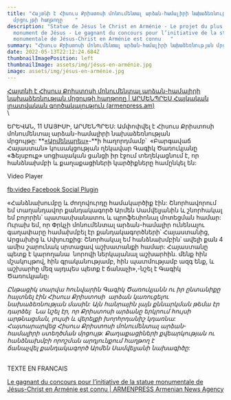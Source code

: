 ```yaml
---
title: "Հայտնի է Հիսուս Քրիստոսի մոնումենտալ արձան-համալիրի նախաձեռնության
  մրցույթի հաղթողը    "
description: "Statue de Jésus le Christ en Arménie - Le projet du plus grand
  monument de Jésus - Le gagnant du concours pour l’initiative de la statue
  monumentale de Jésus-Christ en Arménie est connu   "
summary: "Հիսուս Քրիստոսի մոնումենտալ արձան-համալիրի նախաձեռնության մրցույթի հաղթողը "
date: 2022-05-13T22:12:24.684Z
thumbnailImagePosition: left
thumbnailImage: assets/img/jésus-en-arménie.jpg
image: assets/img/jésus-en-arménie.jpg
---
```

<!--StartFragment-->

[Հայտնի է Հիսուս Քրիստոսի մոնումենտալ արձան-համալիրի նախաձեռնության մրցույթի հաղթողը | ԱՐՄԵՆՊՐԵՍ Հայկական լրատվական գործակալություն (armenpress.am)](https://armenpress.am/arm/news/1082905/)\
\
<!--StartFragment-->

ԵՐԵՎԱՆ, 11 ՄԱՅԻՍԻ, ԱՐՄԵՆՊՐԵՍ: Ամփոփվել է Հիսուս Քրիստոսի մոնումենտալ արձան-համալիրի նախաձեռնության մրցույթը: **[«Արմենպրես»](https://armenpress.am/arm/)-**ի հաղորդմամբ՝  «Բարգավաճ Հայաստան» կուսակցության ղեկավար Գագիկ Ծառուկյանը «Ֆեյսբուք» սոցիալական ցանցի իր էջում տեղեկացնում է, որ հանձնախմբի և քաղաքացիների կարծիքները համընկել են:  

Video Player

[fb:video Facebook Social Plugin](https://www.facebook.com/v3.0/plugins/video.php?allowfullscreen=true&app_id=788294517951552&channel=https%3A%2F%2Fstaticxx.facebook.com%2Fx%2Fconnect%2Fxd_arbiter%2F%3Fversion%3D46%23cb%3Df7cec912446d28%26domain%3Darmenpress.am%26is_canvas%3Dfalse%26origin%3Dhttps%253A%252F%252Farmenpress.am%252Ff2004c89278141%26relation%3Dparent.parent&container_width=560&controls=true&href=https%3A%2F%2Fwww.facebook.com%2FGagikTsarukyan%2Fvideos%2F399651135384869%2F&locale=en_US&sdk=joey)

«Հանձնախումբը և ժողովուրդը համակարծիք էին: Շնորհավորում եմ տաղանդավոր քանդակագործ Արմեն Սամվելյանին և շնորհակալ եմ բոլորին՝ պատասխանատու և պրոֆեսիոնալ մոտեցման համար: Ուրախ եմ, որ Փրկչի մոնումենտալ արձան-համալիր ունենալու գաղափարը համախմբել էր քանդակագործների՝ Հայաստանից, Արցախից և Սփյուռքից: Շնորհակալ եմ հանձնախմբին՝ ավելի քան 4 ամիս շարունակ սրտացավ աշխատանքի համար: Հայաստանը պետք է կարողանա  նորովի ներկայանալ աշխարհին. մենք հին մշակույթով, հին գրականությամբ, հին պատմությամբ ազգ ենք, և աշխարհը մեզ այդպես պետք է ճանաչի»,-նշել է Գագիկ Ծառուկյանը։

*Ընթացիկ տարվա հունվարին Գագիկ Ծառուկյանն ու իր ընտանիքը հայտնել էին Հիսուս Քրիստոսի  արձան կառուցելու նախաձեռնության մասին: Այն հանրային լայն քննարկման թեմա էր դարձել:  Նա նշել էր, որ Քրիստոսի արձանը երկրում հույսի արթնացման, լույսի և վերելքի խորհրդանիշ կդառնա: Հայտարարվեց Հիսուս Քրիստոսի մոնումենտալ արձան-համալիրի ստեղծման մրցույթ: Քաղաքացիների քվեարկության ու հանձնախմբի որոշման արդյունքում հաղթող է ճանաչվել քանդակագործ Արմեն Սամվելյանի նախագիծը:*  



<!--EndFragment-->

<!--EndFragment-->

\
TEXTE EN FRANCAIS 

<!--StartFragment-->

[Le gagnant du concours pour l’initiative de la statue monumentale de Jésus-Christ en Arménie est connu | ARMENPRESS Armenian News Agency](https://armenpress.am/fre/news/1082905/)

<!--EndFragment-->